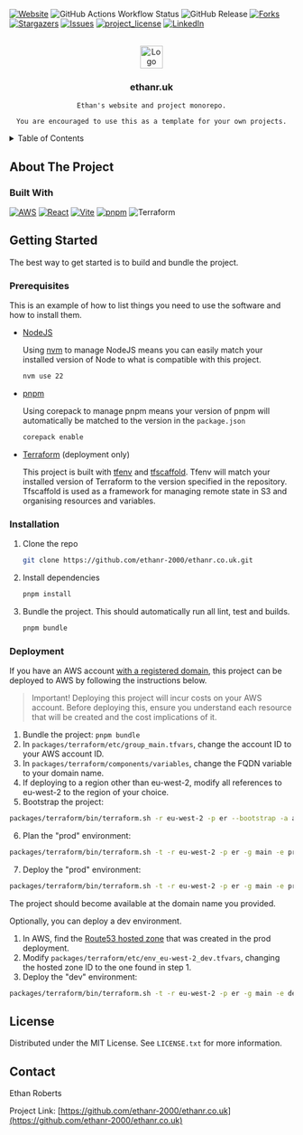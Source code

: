 <a id="readme-top"></a>

[![Website](https://img.shields.io/website-up-down-green-red/http/shields.io.svg?style=for-the-badge)](https://ethanr.uk)
![GitHub Actions Workflow Status](https://img.shields.io/github/actions/workflow/status/ethanr-2000/ethanr.co.uk/on.pr.merge.run-cd.yml?branch=main&style=for-the-badge)
![GitHub Release](https://img.shields.io/github/v/release/ethanr-2000/ethanr.co.uk?style=for-the-badge)
[![Forks][forks-shield]][forks-url]
[![Stargazers][stars-shield]][stars-url]
[![Issues][issues-shield]][issues-url]
[![project_license][license-shield]][license-url]
[![LinkedIn][linkedin-shield]][linkedin-url]


<!-- PROJECT LOGO -->
<br />
<div align="center">
  <a href="https://github.com/ethanr-2000/ethanr.co.uk">
    <img src="packages/website/public/favicon.ico" alt="Logo" width="40">
  </a>

<h3 align="center">ethanr.uk</h3>

  <p align="center">

    Ethan's website and project monorepo.

    You are encouraged to use this as a template for your own projects.

  </p>
</div>



<!-- TABLE OF CONTENTS -->
<details>
  <summary>Table of Contents</summary>
  <ol>
    <li>
      <a href="#about-the-project">About The Project</a>
      <ul>
        <li><a href="#built-with">Built With</a></li>
      </ul>
    </li>
    <li>
      <a href="#getting-started">Getting Started</a>
      <ul>
        <li><a href="#prerequisites">Prerequisites</a></li>
        <li><a href="#installation">Installation</a></li>
        <li><a href="#deployment">Deployment</a></li>
      </ul>
    </li>
    <li><a href="#license">License</a></li>
    <li><a href="#contact">Contact</a></li>
  </ol>
</details>



<!-- ABOUT THE PROJECT -->
## About The Project



### Built With

[![AWS](https://img.shields.io/badge/AWS-%23FF9900.svg?logo=amazon-web-services&logoColor=white&style=for-the-badge)](#) [![React][React.js]][React-url]
[![Vite](https://img.shields.io/badge/Vite-646CFF?logo=vite&logoColor=fff&style=for-the-badge)](#)
[![pnpm](https://img.shields.io/badge/pnpm-F69220?logo=pnpm&logoColor=fff&style=for-the-badge)](#) ![Terraform](https://img.shields.io/badge/terraform-%235835CC.svg?style=for-the-badge&logo=terraform&logoColor=white)

## Getting Started

The best way to get started is to build and bundle the project.

### Prerequisites

This is an example of how to list things you need to use the software and how to install them.
* [NodeJS](https://nodejs.org/en)
  
  Using [nvm](https://github.com/nvm-sh/nvm) to manage NodeJS means you can easily match your installed version of Node to what is compatible with this project.
  ```sh
  nvm use 22
  ```
* [pnpm](https://pnpm.io/)
  
  Using corepack to manage pnpm means your version of pnpm will automatically be matched to the version in the `package.json`
  ```sh
  corepack enable
  ```
* [Terraform](https://www.terraform.io/) (deployment only)
  
  This project is built with [tfenv](https://github.com/tfutils/tfenv) and [tfscaffold](https://github.com/tfutils/tfscaffold). Tfenv will match your installed version of Terraform to the version specified in the repository. Tfscaffold is used as a framework for managing remote state in S3 and organising resources and variables.

### Installation

1. Clone the repo
   ```sh
   git clone https://github.com/ethanr-2000/ethanr.co.uk.git
   ```
1. Install dependencies
   ```sh
   pnpm install
   ```
1. Bundle the project. This should automatically run all lint, test and builds.
   ```sh
   pnpm bundle
   ```


### Deployment

If you have an AWS account [with a registered domain](https://docs.aws.amazon.com/Route53/latest/DeveloperGuide/domain-register.html), this project can be deployed to AWS by following the instructions below.

> Important! Deploying this project will incur costs on your AWS account. Before deploying this, ensure you understand each resource that will be created and the cost implications of it.

1. Bundle the project: `pnpm bundle`
2. In `packages/terraform/etc/group_main.tfvars`, change the account ID to your AWS account ID.
3. In `packages/terraform/components/variables`, change the FQDN variable to your domain name.
4. If deploying to a region other than eu-west-2, modify all references to eu-west-2 to the region of your choice.
5. Bootstrap the project:
  ```sh
  packages/terraform/bin/terraform.sh -r eu-west-2 -p er --bootstrap -a apply
  ```
6. Plan the "prod" environment:
  ```sh
  packages/terraform/bin/terraform.sh -t -r eu-west-2 -p er -g main -e prod -c ethanr -a plan
  ```
7. Deploy the "prod" environment:
  ```sh
  packages/terraform/bin/terraform.sh -t -r eu-west-2 -p er -g main -e prod -c ethanr -a apply
  ```

The project should become available at the domain name you provided.

Optionally, you can deploy a dev environment.

1. In AWS, find the [Route53 hosted zone](https://docs.aws.amazon.com/Route53/latest/DeveloperGuide/hosted-zones-working-with.html) that was created in the prod deployment.
2. Modify `packages/terraform/etc/env_eu-west-2_dev.tfvars`, changing the hosted zone ID to the one found in step 1.
3. Deploy the "dev" environment:
  ```sh
  packages/terraform/bin/terraform.sh -t -r eu-west-2 -p er -g main -e dev -c ethanr -a apply
  ```


## License

Distributed under the MIT License. See `LICENSE.txt` for more information.


## Contact

Ethan Roberts

Project Link: [https://github.com/ethanr-2000/ethanr.co.uk](https://github.com/ethanr-2000/ethanr.co.uk)


<!-- MARKDOWN LINKS & IMAGES -->
<!-- https://www.markdownguide.org/basic-syntax/#reference-style-links -->
[contributors-shield]: https://img.shields.io/github/contributors/ethanr-2000/ethanr.co.uk.svg?style=for-the-badge
[contributors-url]: https://github.com/ethanr-2000/ethanr.co.uk/graphs/contributors
[forks-shield]: https://img.shields.io/github/forks/ethanr-2000/ethanr.co.uk.svg?style=for-the-badge
[forks-url]: https://github.com/ethanr-2000/ethanr.co.uk/network/members
[stars-shield]: https://img.shields.io/github/stars/ethanr-2000/ethanr.co.uk.svg?style=for-the-badge
[stars-url]: https://github.com/ethanr-2000/ethanr.co.uk/stargazers
[issues-shield]: https://img.shields.io/github/issues/ethanr-2000/ethanr.co.uk.svg?style=for-the-badge
[issues-url]: https://github.com/ethanr-2000/ethanr.co.uk/issues
[license-shield]: https://img.shields.io/github/license/ethanr-2000/ethanr.co.uk.svg?style=for-the-badge
[license-url]: https://github.com/ethanr-2000/ethanr.co.uk/blob/main/LICENSE.txt
[linkedin-shield]: https://img.shields.io/badge/-LinkedIn-black.svg?style=for-the-badge&logo=linkedin&colorB=555
[linkedin-url]: https://www.linkedin.com/in/ethanroberts2000/
[React.js]: https://img.shields.io/badge/React-20232A?style=for-the-badge&logo=react&logoColor=61DAFB
[React-url]: https://reactjs.org/
[GitHub.com]: https://img.shields.io/badge/GitHub?style=for-the-badge&logo=github&logoColor=white
[GitHub-url]: https://github.com/ethanr-2000/ethanr.co.uk
